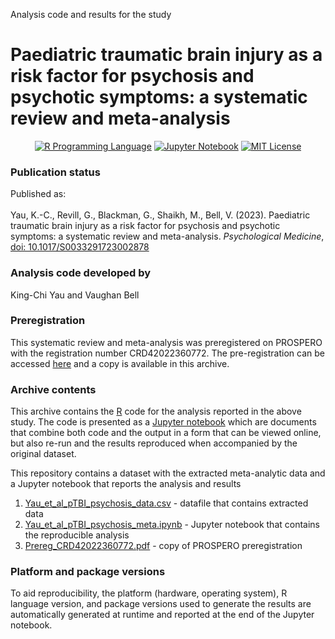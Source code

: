 Analysis code and results for the study

# Paediatric traumatic brain injury as a risk factor for psychosis and psychotic symptoms: a systematic review and meta-analysis

<p align="center">
	<a href="https://en.wikipedia.org/wiki/R_(programming_language)"><img
		alt="R Programming Language"
		src="https://img.shields.io/badge/Language-R-%232268BB.svg"></a>
	<a href="https://en.wikipedia.org/wiki/Project_Jupyter#Jupyter_Notebook"><img
		alt="Jupyter Notebook"
		src="https://img.shields.io/badge/Jupyter-Notebook-68B7EB"></a>
	<a href="https://opensource.org/licenses/MIT"><img
		alt="MIT License"
		src="https://img.shields.io/badge/license-MIT-blue.svg"></a>
</p>

### Publication status
Published as:\
\
Yau, K.-C., Revill, G., Blackman, G., Shaikh, M., Bell, V. (2023). Paediatric traumatic brain injury as a risk factor for psychosis and psychotic symptoms: a systematic review and meta-analysis. *Psychological Medicine*, [doi: 10.1017/S0033291723002878](https://doi.org/10.1101/2023.02.17.23286118)

### Analysis code developed by
King-Chi Yau and Vaughan Bell

### Preregistration
This systematic review and meta-analysis was preregistered on PROSPERO with the registration number CRD42022360772. The pre-registration can be accessed [here](https://www.crd.york.ac.uk/prospero/display_record.php?RecordID=360772) and a copy is available in this archive.

### Archive contents
This archive contains the [R](https://en.wikipedia.org/wiki/R_(programming_language)) code for the analysis reported in the above study. The code is presented as a [Jupyter notebook](https://jupyter-notebook-beginner-guide.readthedocs.io/en/latest/what_is_jupyter.html) which are documents that combine both code and the output in a form that can be viewed online, but also re-run and the results reproduced when accompanied by the original dataset.

This repository contains a dataset with the extracted meta-analytic data and a Jupyter notebook that reports the analysis and results

1.  [Yau_et_al_pTBI_psychosis_data.csv](https://github.com/vaughanbell/pTBI_psychosis_meta-analysis/blob/main/Yau_et_al_pTBI_psychosis_data.csv) - datafile that contains extracted data
2.  [Yau_et_al_pTBI_psychosis_meta.ipynb](https://github.com/vaughanbell/pTBI_psychosis_meta-analysis/blob/main/Yau_et_al_pTBI_psychosis_meta.ipynb) - Jupyter notebook that contains the reproducible analysis
3. [Prereg_CRD42022360772.pdf](https://github.com/vaughanbell/pTBI_psychosis_meta-analysis/blob/main/Prereg_CRD42022360772.pdf) - copy of PROSPERO preregistration

### Platform and package versions

To aid reproducibility, the platform (hardware, operating system), R language version, and package versions used to generate the results are automatically generated at runtime and reported at the end of the Jupyter notebook.
